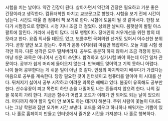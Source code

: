 
시험을 치는 날이다. 약간 긴장이 된다.
살아가면서 약간의 긴장은 필요하고 기분 좋은 긴장이라고 생각한다.
컴퓨터학원 마치고 교보문고로 향했다. 시험을 보기 전에 시간이 남는다.
시간도 때울 겸 컴퓨터 책 보기로 한다. 시험에 도움이 될 것 같아서다.
한참 보다가 시험장으로 향했다. 시청 지나 조금 더 걸었다.
상쾌한 날씨다. 봄햇살이 발밑 아스팔트에 깔린다. 거리에 사람이 많다.
데모 행렬이다. 장애인의 처우개선을 위한 항의 데모라고 한다.
요즘 의사들 데모도 있고, 보름후면 국회의원 선거도 있어서 어수선한 분위기다.
곧장 앞만 보고 걷는다. 주위가 온통 어지러워 마음만 복잡하다.
오늘 치를 시험 생각만 하자. 다른 생각은 모두 떨쳐버리자.
공부도 충분히 하지 않아서 조금 걱정이 된다.
마냥 쉬운 과목은 아니어서 신경이 쓰인다.
합격하고 실기시험 봐야 하는데 이건 일차 관문이다.
공부가 쉽게 머리에 들어오지 않는다. 반복해도 잊어먹고 기억 못하니 어렵다.
나이 들어 공부한다는 게 쉬운 일이 아닌 것 같다.
인생의 마지막까지 배우다가 가겠다는 마음으로 공부를 계속한다.
당장 필요한 것이 인터넷이고 컴퓨터를 알아야 이 시대를 산다.
뒤처지기 싫어서 공부 시작하고 어려운 과목은 헤매고 있다.
봄꽃이 유혹해도 공부만 한다. 산수유꽃이 피고 목련이 하얀 손을
내밀어도 나는 흔들리지 않으려 한다. 나의 길을 묵묵히 가려 한다.
지금은 함수가 어렵고 코드가 이해가 안 되어도 되는 날이 있으리라.
어디까지 해야 할지 앞이 안 보여도 하는 데까지 해본다.
주위 사람이 꽃놀이 다녀도 나는 그냥 학원과 집만 오가며 시간 보낸다.
코드를 외우고 하나하나 배워가는 기쁨이 있다.
나 홀로 홈페이지 만들고 인터넷에서 즐거운 시간을 가져본다.
나 홀로 행복하다.